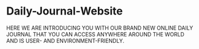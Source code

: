 # Daily-Journal-Website
HERE WE ARE INTRODUCING YOU WITH OUR BRAND NEW ONLINE DAILY JOURNAL THAT YOU CAN ACCESS ANYWHERE AROUND THE WORLD AND IS USER- AND ENVIRONMENT-FRIENDLY.  
